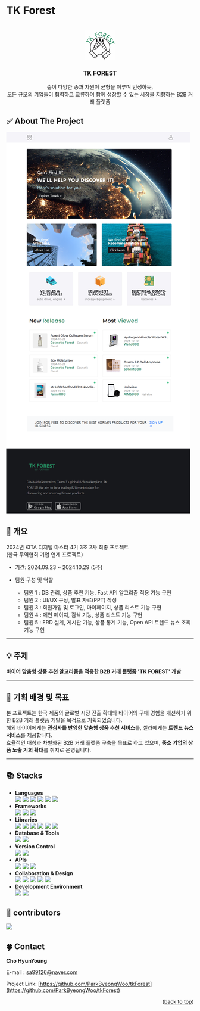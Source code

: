 # TK Forest
  <!-- Improved compatibility of back to top link: See: https://github.com/othneildrew/Best-README-Template/pull/73 -->
<a id="readme-top"></a>


<!-- PROJECT SHIELDS -->

<!-- [![Contributors][contributors-shield]][contributors-url] -->

<!-- PROJECT LOGO -->
<br/>
<div align="center">
  <a href="https://github.com/othneildrew/Best-README-Template">
    <img src="images/TKFOREST_mini logo.png" alt="Logo" width="80" height="80">
  </a>

  <h3 align="center">TK FOREST</h3>

  <p align="center">
    숲이 다양한 종과 자원이 균형을 이루며 번성하듯,<br>
   모든 규모의 기업들이 협력하고 교류하며 함께 성장할 수 있는 시장을 지향하는 B2B 거래 플랫폼
    <!-- <br />
    <a href="https://github.com/othneildrew/Best-README-Template"><strong>Explore the docs »</strong></a>
    <br />
    <br />
    <a href="https://github.com/othneildrew/Best-README-Template">View Demo</a>
    ·
    <a href="https://github.com/othneildrew/Best-README-Template/issues/new?labels=bug&template=bug-report---.md">Report Bug</a>
    ·
    <a href="https://github.com/othneildrew/Best-README-Template/issues/new?labels=enhancement&template=feature-request---.md">Request Feature</a>-->
  </p>
</div>

<!-- ABOUT THE PROJECT -->
## ✅ About The Project

[![Product Name Screen Shot][product-screenshot]](https://example.com)

## 📌 개요

2024년 KITA 디지털 마스터 4기 3조 2차 최종 프로젝트  
(한국 무역협회 기업 연계 프로젝트)

- 기간: 2024.09.23 ~ 2024.10.29 (5주)  
- 팀원 구성 및 역할
  
  - 팀원 1 : DB 관리, 상품 추천 기능, Fast API 알고리즘 적용 기능 구현  
  - 팀원 2 : UI/UX 구상, 발표 자료(PPT) 작성  
  - 팀원 3 : 회원가입 및 로그인, 마이페이지, 상품 리스트 기능 구현  
  - 팀원 4 : 메인 페이지, 검색 기능, 상품 리스트 기능 구현  
  - 팀원 5 : ERD 설계, 게시판 기능, 상품 통계 기능, Open API 트렌드 뉴스 조회 기능 구현
    
---

## 💡 주제  
**바이어 맞춤형 상품 추천 알고리즘을 적용한 B2B 거래 플랫폼 'TK FOREST' 개발**  

---

## 🔎 기획 배경 및 목표  
본 프로젝트는 한국 제품의 글로벌 시장 진출 확대와 바이어의 구매 경험을 개선하기 위한 B2B 거래 플랫폼 개발을 목적으로 기획되었습니다.  
해외 바이어에게는 **관심사를 반영한 맞춤형 상품 추천 서비스**를, 셀러에게는 **트렌드 뉴스 서비스**를 제공합니다.<br>
효율적인 매칭과 차별화된 B2B 거래 플랫폼 구축을 목표로 하고 있으며, **중소 기업의 상품 노출 기회 확대**를 취지로 운영됩니다.


---

## 📚 Stacks

- **Languages** <br>
<img src="https://img.shields.io/badge/java-007396?style=for-the-badge&logo=java&logoColor=white"> <img src="https://img.shields.io/badge/javascript-F7DF1E?style=for-the-badge&logo=javascript&logoColor=black"> <img src="https://img.shields.io/badge/python-3776AB?style=for-the-badge&logo=python&logoColor=white"> <img src="https://img.shields.io/badge/html5-E34F26?style=for-the-badge&logo=html5&logoColor=white"> <img src="https://img.shields.io/badge/css-1572B6?style=for-the-badge&logo=css3&logoColor=white"> <img src="https://img.shields.io/badge/Scss-CC6699?style=for-the-badge&logo=sass3&logoColor=white"><br>
- **Frameworks** <br>
<img src="https://img.shields.io/badge/Spring-6DB33F?style=for-the-badge&logo=spring&logoColor=white"> <img src="https://img.shields.io/badge/Spring Boot-6DB33F?style=for-the-badge&logo=springboot&logoColor=white"> <img src="https://img.shields.io/badge/Spring%20Data%20JPA-6DB33F?style=for-the-badge&logo=springboot&logoColor=white"><br>
- **Libraries** <br>
<img src="https://img.shields.io/badge/Chart.js-FF6384?style=for-the-badge&logo=Chart.js&logoColor=white"> <img src="https://img.shields.io/badge/jquery-0769AD?style=for-the-badge&logo=jquery&logoColor=white"> <img src="https://img.shields.io/badge/bootstrap-7952B3?style=for-the-badge&logo=bootstrap&logoColor=white"> <img src="https://img.shields.io/badge/Lombok-3C8B7B?style=for-the-badge&logo=Lombok&logoColor=white"> <img src="https://img.shields.io/badge/Thymeleaf-005F0A?style=for-the-badge&logo=Thymeleaf&logoColor=white"> <img src="https://img.shields.io/badge/Validation-DA5722?style=for-the-badge&logo=Java&logoColor=white"><br>
- **Database & Tools** <br>
<img src="https://img.shields.io/badge/mysql-4479A1?style=for-the-badge&logo=mysql&logoColor=white"> <img src="https://img.shields.io/badge/DBeaver-382923?style=for-the-badge&logo=DBeaver&logoColor=white"><br>
- **Version Control** <br>
<img src="https://img.shields.io/badge/github-181717?style=for-the-badge&logo=github&logoColor=white"> <img src="https://img.shields.io/badge/git-F05032?style=for-the-badge&logo=git&logoColor=white">
- **APIs** <br>
<img src="https://img.shields.io/badge/RESTfulAPI-88CE02?style=for-the-badge&logo=RESTfulAPI&logoColor=white"> <img src="https://img.shields.io/badge/FastAPI-009688?style=for-the-badge&logo=FastAPI&logoColor=white"> <img src="https://img.shields.io/badge/OpenAPI-6BA539?style=for-the-badge&logo=OpenAPI&logoColor=white">
- **Collaboration & Design** <br>
<img src="https://img.shields.io/badge/Notion-000000?style=for-the-badge&logo=Notion&logoColor=white"> <img src="https://img.shields.io/badge/SourceTree-0052CC?style=for-the-badge&logo=SourceTree&logoColor=white"> <img src="https://img.shields.io/badge/ERD--Cloud-2A2A2A?style=for-the-badge&logoColor=white"> <img src="https://img.shields.io/badge/Canva-00C4CC?style=for-the-badge&logo=Canva&logoColor=white"> <img src="https://img.shields.io/badge/Figma-F24E1E?style=for-the-badge&logo=Figma&logoColor=white">
- **Development Environment** <br>
<img src="https://img.shields.io/badge/Windows-0078D6?style=for-the-badge&logo=Windows&logoColor=white"> <img src="https://img.shields.io/badge/Visual%20Studio%20Code-007ACC?style=for-the-badge&logo=visualstudiocode&logoColor=white"><br>


<!-- CONTRIBUTING -->
## 👥 contributors

<a href="https://github.com/ParkByeongWoo/tkForest/graphs/contributors">
  <img src="https://contrib.rocks/image?repo=ParkByeongWoo/tkForest" />
</a>

<!-- CONTACT -->
## 🍀 Contact

**Cho HyunYoung**

E-mail : sa99126@naver.com

<!-- Portfolio Link:  [https://www.notion.so/13db4f9a8ef980328958fa9f1930943e](https://www.notion.so/13db4f9a8ef980328958fa9f1930943e) -->

Project Link: [https://github.com/ParkByeongWoo/tkForest](https://github.com/ParkByeongWoo/tkForest)

<p align="right">(<a href="#readme-top">back to top</a>)</p>


<!-- MARKDOWN LINKS & IMAGES -->
<!-- https://www.markdownguide.org/basic-syntax/#reference-style-links -->
[product-screenshot]: images/site_main.png
